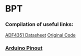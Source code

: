# BPT

### Compilation of useful links:
[ADF4351 Datasheet](https://www.analog.com/media/en/technical-documentation/data-sheets/ADF4351.pdf)
[Original Code](http://f6kbf.free.fr/html/ADF4351%20and%20Arduino_Fr_Gb.htm)

### [Arduino Pinout](pro-mini-pinout.png)

